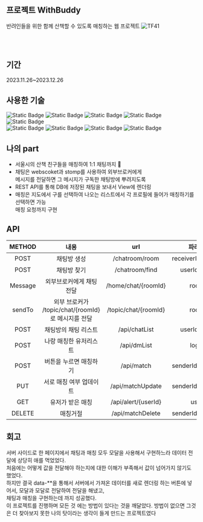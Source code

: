 ## 프로젝트 WithBuddy 
 반려인들을 위한 함께 산책할 수 있도록 매칭하는 웹 프로젝트 
![TF41](https://github.com/devchyun96/Withbuddy_project/assets/74132326/731b9b50-9a7d-40c8-b012-a7cc9998b626)

<br/>
<br/>

## 기간
 2023.11.26~2023.12.26
<br/>

## 사용한 기술
  <img alt="Static Badge" src="https://img.shields.io/badge/Java-0769AD?logoColor=white">
  <img alt="Static Badge" src="https://img.shields.io/badge/Spring%20boot-6DB33F?logo=springboot&logoColor=white">
  <img alt="Static Badge" src="https://img.shields.io/badge/Thymeleaf-005F0F?logo=thymeleaf&logoColor=white">
  <img alt="Static Badge" src="https://img.shields.io/badge/Javascript-F7DF1E?logo=javascript&logoColor=white">
  <img alt="Static Badge" src="https://img.shields.io/badge/jquery-0769AD?logo=jquery&logoColor=white"><br/>
  <img alt="Static Badge" src="https://img.shields.io/badge/HTML5-E34F26?logo=html5&logoColor=white">
  <img alt="Static Badge" src="https://img.shields.io/badge/CSS3-1572B6?logo=css3&logoColor=white">
  <img alt="Static Badge" src="https://img.shields.io/badge/MySQL-4479A1?logo=mysql&logoColor=white">
  <img alt="Static Badge" src="https://img.shields.io/badge/myBatis-4479A1?logo=mysql&logoColor=white">
  <br/>
  
## 나의 part
  + 서울시의 산책 친구들을 매칭하여 1:1 채팅까지 🐶 <br/>
  + 채팅은 webscoket과 stomp를 사용하여 외부브로커에게 <br/>메시지를 전달하면 그 메시지가 구독한 채팅방에 뿌려지도록 <br/>
  + REST API를 통해 DB에 저장된 채팅을 보내서 View에 렌더링 
  + 매칭은 지도에서 구를 선택하여 나오는 리스트에서 각 프로필에 들어가 매칭하기를 선택하면 가능 <br/> 매칭 요청까지 구현 <br/>
 

## API

|METHOD|내용|url|파라미터|
|:---:|:---:|:---:|:---:|
|POST|채팅방 생성|/chatroom/room|receiverId,senderId|
|POST|채팅방 찾기|/chatroom/find|userId,loginId|
|Message|외부브로커에게 채팅 전달|/home/chat/{roomId}|roomId|
|sendTo|외부 브로커가 /topic/chat/{roomId} 로 메시지를 전달|/topic/chat/{roomId}|roomId|
|POST|채팅방의 채팅 리스트|/api/chatList|userId,loginId|
|POST|나랑 매칭한 유저리스트|/api/dmList|loginId|
|POST|버튼을 누르면 매칭하기|/api/match|senderId,receiverId|
|PUT|서로 매칭 여부 업데이트|/api/matchUpdate|senderId,receiverId|
|GET|유저가 받은 매칭|/api/alert/{userId}|userId|
|DELETE|매칭거절|/api/matchDelete|senderId,receiverId|


## 회고

 서버 사이드로 한 페이지에서 채팅과 매칭 모두 모달을 사용해서 구현하느라 데이터 전달에 상당히 애를 먹었었다. <br/>
처음에는 어떻게 값을 전달해야 하는지에 대한 이해가 부족해서 값이 넘어가지 않기도 했었다. <br/>
하지만 결국 data-**을 통해서 서버에서 가져온 데이터를 새로 렌더링 하는 버튼에 넣어서, 모달과 모달로 전달하여 전달을 해냈고,<br/>
채팅과 매칭을 구현하는데 까지 성공했다.<br/>
 이 프로젝트를 진행하며 모든 것 에는 방법이 있다는 것을 깨달았다. 방법이 없으면 그것은 더 찾아보지 못한 나의 탓이라는 생각이 들게 만드는 프로젝트였다 <br/>
